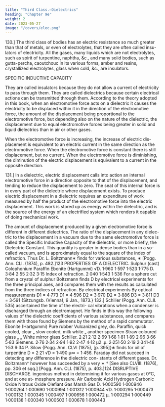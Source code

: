 ```yaml
---
title: "Third Class.—Dielectrics"
heading: "Chapter 9e"
weight: 2
date: 2023-05-27
image: "/covers/elec.png"
---
```



130.] The third class of bodies has an electric resistance so much greater
than that of metals, or even of electrolytes, that they are often called insu-
lators of electricity. All the gases, many liquids which are not electrolytes,
such as spirit of turpentine, naphtha, &c., and many solid bodies, such as
gutta-percha, caoutchouc in its various forms, amber and resins, crystallized electrolytes, glass when cold, &c., are insulators.

SPECIFIC INDUCTIVE CAPACITY


They are called insulators because they do not allow a current of electricity
to pass through them. They are called dielectrics because certain electrical
actions can be transmitted through them. According to the theory adopted
in this book, when an electromotive force acts on a dielectric it causes the
electricity to be displaced within it in the direction of the electromotive force,
the amount of the displacement being proportional to the electromotive force,
but depending also on the nature of the dielectric, the displacement due to
equal electromotive forces being greater in solid and liquid dielectrics than in
air or other gases.

When the electromotive force is increasing, the increase of electric dis-
placement is equivalent to an electric current in the same direction as the
electromotive force. When the electromotive force is constant there is still
displacement, but no current. When the electromotive force is diminishing,
the diminution of the electric displacement is equivalent to a current in the
opposite direction.

131.] In a dielectric, electric displacement calls into action an internal
electromotive force in a direction opposite to that of the displacement, and
tending to reduce the displacement to zero. The seat of this internal force is
in every part of the dielectric where displacement exists.
To produce electric displacement in a dielectric requires an expenditure of
work measured by half the product of the electromotive force into the electric
displacement. This work is stored up as energy within the dielectric, and is
the source of the energy of an electrified system which renders it capable of
doing mechanical work.

The amount of displacement produced by a given electromotive force is
different in different dielectrics. The ratio of the displacement in any dielec-
tric to the displacement in a vacuum due to the same electromotive force
is called the Specific Inductive Capacity of the dielectric, or more briefly,
the Dielectric Constant. This quantity is greater in dense bodies than in a
so-called vacuum, and is approximately equal to the square of the index of
refraction. Thus Dr. L. Boltzmann∗ finds for various substances,
∗
[Pogg. Ann. CLI. (1874), p. 482.]123
PROPERTIES OF A DIELECTRIC.
Sulphur (cast)
Colophonium
Paraffin
Ebonite (Hartgummi)
√D.
1·960
1·597
1·523
1·775
D.
3·84
2·55
2·32
3·15
Index of
refraction.
2·040
1·543
1·536
For a sphere cut from a crystal of sulphur Boltzmann finds D by electrical
experiments for the three principal axes, and compares them with the results
as calculated from the three indices of refraction.
By electrical experiments
By optical measurements
D1 = 4·773
D1 = 4·596
D2 = 3·970
D2 = 3·886
D3 = 3·811
D3 = 3·591
{Sitzungsb. (Vienna), 9 Jan., 1873.}
132.] Schiller (Pogg. Ann. CLII. 535) ascertained the time of the electri-
cal vibrations when a condenser is discharged through an electromagnet. He
finds in this way the following values of the dielectric coefficients of various
substances, and compares them with those found by Siemens by the method
of a rapid commutator.
Ebonite (Hartgummi)
Pure rubber
Vulcanized grey, do.
Paraffin, quick cooled, clear
„
slow cooled, milk white
„
another specimen
Straw coloured glass
„
„
White mirror glass
Schiller.
2·21
2·12
2·69
1·68
1·81
1·89
2·96
3·66
5·83
Siemens.
2·76
2·34
2·94
1·92
2·47
4·12
μ2 .μ.
2·251·50
2·19
2·341·48
1·53
6·34
P. Silow {Pogg. Ann. CLVI (1875), [p. 395]}∗ finds for oil of turpentine
D = 2·21
√D = 1·490
μ∞ = 1·456.
Faraday did not succeed in detecting any difference in the dielectric con-
stants of different gases. Dr. Boltzmann† however has succeeded by a very
∗
†
[See also CLVIII. (1876), pp. 306 et sqq.]
[Pogg. Ann. CLI. (1875), p. 403.]124
DISRUPTIVE DISCHARGE.
ingenious method in determining it for various gases at 0°C, and at one at-
mosphere pressure.
Air
Carbonic Acid
Hydrogen
Carbonic Oxide
Nitrous Oxide
Olefiant Gas
Marsh Gas
D.
1·000590
1·000946
1·000264
1·000690
1·000994
1·001312
1·000944
√D.
1·000295
1·000473
1·000132
1·000345
1·000497
1·000656
1·000472
μ.
1·000294
1·000449
1·000138
1·000340
1·000503
1·000678
1·000443

